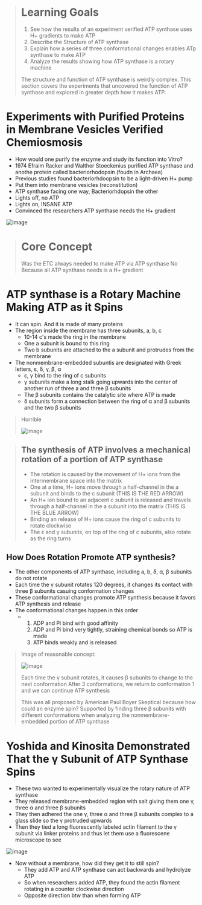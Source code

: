 > # Learning Goals
> 1. See how the results of an experiment verified ATP synthase uses H+ gradients to make ATP
> 2. Describe the Structure of ATP synthase
> 3. Explain how a series of three conformational changes enables ATp synthase to make ATP
> 4. Analyze the results showing how ATP synthase is a rotary machine
>
> The structure and function of ATP synthase is weirdly complex. This section covers the experiments that uncovered the function of ATP synthase and explored in greater depth how it makes ATP.

# Experiments with Purified Proteins in Membrane Vesicles Verified Chemiosmosis
- How would one purify the enzyme and study its function into Vitro?
- 1974 Efraim Racker and Walther Stoeckenius purified ATP synthase and anothe protein called bacteriorhodopsin (foudn in Archaea)
- Previous studies found bacteriorhdoopsin to be a light-driven H+ pump
- Put them into membrane vesicles (reconstitution)
- ATP synthase facing one way, Bacteriorhdopsin the other
- Lights off, no ATP
- Lights on, INSANE ATP
- Convinced the researchers ATP synthase needs the H+ gradient

![image](https://github.com/MCBasterSheet/MCBasterSheet/assets/157453648/abbaf766-2311-4a1d-b36d-b334607f3a6a)

> # Core Concept
> Was the ETC always needed to make ATP via ATP synthase
> No Because all ATP synthase needs is a H+ gradient

# ATP synthase is a Rotary Machine Making ATP as it Spins
- It can spin. And it is made of many proteins
- The region inside the membrane has three subunits, a, b, c
  - 10-14 c's made the ring in the membrane
  - One a subunit is bound to this ring
  - Two b subunits are attached to the a subunit and protrudes from the membrane
- The nonmembrane-embedded subuntis are designated with Greek letters, ε, δ, γ, β, α
  - ε, γ bind to the ring of c subunits
  - γ subunits make a long stalk going upwards into the center of another run of three a and three β subunits
  - The β subunits contains the catalytic site where ATP is made
  - δ subunits form a connection between the ring of α and β subunits and the two β subunits

> Horrible
> 
> ![image](https://github.com/MCBasterSheet/MCBasterSheet/assets/157453648/3115ed9b-7cef-466a-8eef-918ff39fefee)

> ## The synthesis of ATP involves a mechanical rotation of a portion of ATP synthase
> - The rotation is caused by the movement of H+ ions from the intermembrane space into the matrix
> - One at a time, H+ ions move through a half-channel in the a subunit and binds to the c subunit (THIS IS THE RED ARROW)
> - An H+ ion bound to an adjacent c subunit is released and travels through a half-channel in the a subunit into the matrix (THIS IS THE BLUE ARROW)
> - Binding an release of H+ ions cause the ring of c subunits to rotate clockwise
> - The ε and γ subunits, on top of the ring of c subunits, also rotate as the ring turns

## How Does Rotation Promote ATP synthesis?
- The other components of ATP synthase, including a, b, δ, α, β subunits do not rotate
- Each time the γ subunit rotates 120 degrees, it changes its contact with three β subunits casuing conformation changes
- These conformational changes promote ATP synthesis because it favors ATP synthesis and release
- The conformational changes happen in this order
  - 1. ADP and Pi bind with good affinity
    2. ADP and Pi bind very tightly, straining chemical bonds so ATP is made
    3. ATP binds weakly and is released

> Image of reasonable concept:
>
> ![image](https://github.com/MCBasterSheet/MCBasterSheet/assets/157453648/ab979274-6f70-419b-ab00-2819bc579d86)
>
> Each time the γ subunit rotates, it causes β subunits to change to the next conformation
> After 3 conformations, we return to conformation 1 and we can continue ATP synthesis
>
> This was all proposed by American Paul Boyer
> Skeptical because how could an enzyme spin?
> Supported by finding three β subunits with different conformations when analyzing the nonmembrane-embedded portion of ATP synthase


# Yoshida and Kinosita Demonstrated That the γ Subunit of ATP Synthase Spins
- These two wanted to experimentally visualize the rotary nature of ATP synthase
- They released membrane-embedded region with salt giving them one γ, three α and three β subunits
- They then adhered the one γ, three α and three β subunits complex to a glass slide so the γ protruded upwards
- Then they tied a long fluorescently labeled actin filament to the γ subunit via linker proteins and thus let them use a fluorescene microscope to see

![image](https://github.com/MCBasterSheet/MCBasterSheet/assets/157453648/1394ab03-17de-4853-a214-60c0c9a70a0b)

- Now without a membrane, how did they get it to still spin?
  - They add ATP and ATP synthase can act backwards and hydrolyze ATP
  - So when researchers added ATP, they found the actin filament rotating in a counter clockwise direction
  - Opposite direction btw than when forming ATP
